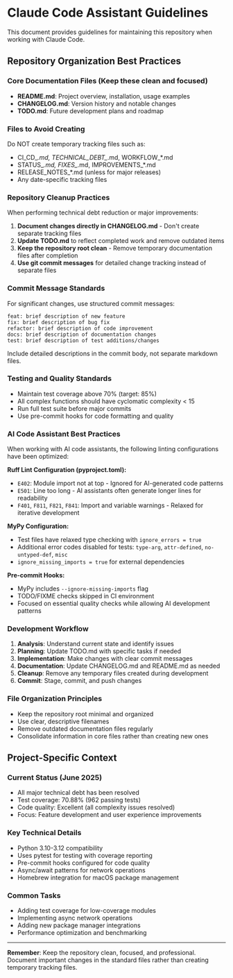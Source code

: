 # Claude Code Assistant Guidelines

This document provides guidelines for maintaining this repository when working with Claude Code.

## Repository Organization Best Practices

### Core Documentation Files (Keep these clean and focused)

- **README.md**: Project overview, installation, usage examples
- **CHANGELOG.md**: Version history and notable changes
- **TODO.md**: Future development plans and roadmap

### Files to Avoid Creating

Do NOT create temporary tracking files such as:

- CI_CD_*.md, TECHNICAL_DEBT_*.md, WORKFLOW_*.md
- STATUS_*.md, FIXES_*.md, IMPROVEMENTS_*.md  
- RELEASE_NOTES_*.md (unless for major releases)
- Any date-specific tracking files

### Repository Cleanup Practices

When performing technical debt reduction or major improvements:

1. **Document changes directly in CHANGELOG.md** - Don't create separate tracking files
2. **Update TODO.md** to reflect completed work and remove outdated items  
3. **Keep the repository root clean** - Remove temporary documentation files after completion
4. **Use git commit messages** for detailed change tracking instead of separate files

### Commit Message Standards

For significant changes, use structured commit messages:

```text
feat: brief description of new feature
fix: brief description of bug fix  
refactor: brief description of code improvement
docs: brief description of documentation changes
test: brief description of test additions/changes
```

Include detailed descriptions in the commit body, not separate markdown files.

### Testing and Quality Standards

- Maintain test coverage above 70% (target: 85%)
- All complex functions should have cyclomatic complexity < 15
- Run full test suite before major commits
- Use pre-commit hooks for code formatting and quality

### AI Code Assistant Best Practices

When working with AI code assistants, the following linting configurations have been optimized:

**Ruff Lint Configuration (pyproject.toml):**

- `E402`: Module import not at top - Ignored for AI-generated code patterns
- `E501`: Line too long - AI assistants often generate longer lines for readability
- `F401`, `F811`, `F821`, `F841`: Import and variable warnings - Relaxed for iterative development

**MyPy Configuration:**

- Test files have relaxed type checking with `ignore_errors = true`
- Additional error codes disabled for tests: `type-arg`, `attr-defined`, `no-untyped-def`, `misc`
- `ignore_missing_imports = true` for external dependencies

**Pre-commit Hooks:**

- MyPy includes `--ignore-missing-imports` flag
- TODO/FIXME checks skipped in CI environment
- Focused on essential quality checks while allowing AI development patterns

### Development Workflow

1. **Analysis**: Understand current state and identify issues
2. **Planning**: Update TODO.md with specific tasks if needed
3. **Implementation**: Make changes with clear commit messages
4. **Documentation**: Update CHANGELOG.md and README.md as needed
5. **Cleanup**: Remove any temporary files created during development
6. **Commit**: Stage, commit, and push changes

### File Organization Principles

- Keep the repository root minimal and organized
- Use clear, descriptive filenames
- Remove outdated documentation files regularly
- Consolidate information in core files rather than creating new ones

## Project-Specific Context

### Current Status (June 2025)

- All major technical debt has been resolved
- Test coverage: 70.88% (962 passing tests)
- Code quality: Excellent (all complexity issues resolved)
- Focus: Feature development and user experience improvements

### Key Technical Details

- Python 3.10-3.12 compatibility
- Uses pytest for testing with coverage reporting
- Pre-commit hooks configured for code quality
- Async/await patterns for network operations
- Homebrew integration for macOS package management

### Common Tasks

- Adding test coverage for low-coverage modules
- Implementing async network operations  
- Adding new package manager integrations
- Performance optimization and benchmarking

---

**Remember**: Keep the repository clean, focused, and professional. Document important changes in
the standard files rather than creating temporary tracking files.
